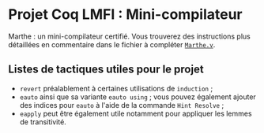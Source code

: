 Projet Coq LMFI : Mini-compilateur
==================================

Marthe : un mini-compilateur certifié. Vous trouverez des instructions plus détaillées en commentaire dans le fichier à compléter [`Marthe.v`](Marthe.v).

Listes de tactiques utiles pour le projet
-----------------------------------------

- `revert` préalablement à certaines utilisations de `induction` ;
- `eauto` ainsi que sa variante `eauto using` ; vous pouvez également ajouter des indices pour `eauto` à l'aide de la commande `Hint Resolve` ;
- `eapply` peut être également utile notamment pour appliquer les lemmes de transitivité.
